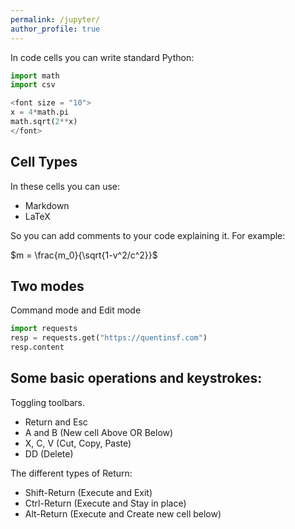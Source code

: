 ```yaml
---
permalink: /jupyter/
author_profile: true
---
```


In code cells you can write standard Python:



```python
import math
import csv
```


```python
<font size = "10">
x = 4*math.pi
math.sqrt(2**x)
</font>
```


## Cell Types

In these cells you can use:

* Markdown
* LaTeX

So you can add comments to your code explaining it. For example:

$m = \frac{m_0}{\sqrt{1-v^2/c^2}}$

## Two modes

Command mode and Edit mode


```python
import requests
resp = requests.get("https://quentinsf.com")
resp.content
```

## Some basic operations and keystrokes:

Toggling toolbars.

* Return and Esc
* A and B (New cell Above OR Below)
* X, C, V (Cut, Copy, Paste)
* DD (Delete)

The different types of Return:

* Shift-Return (Execute and Exit)
* Ctrl-Return (Execute and Stay in place)
* Alt-Return (Execute and Create new cell below)
